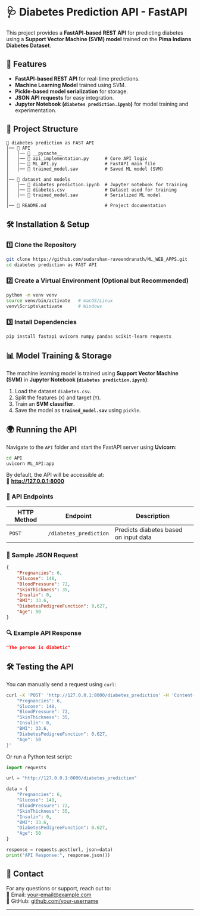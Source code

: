 # 🩺 Diabetes Prediction API - FastAPI

This project provides a **FastAPI-based REST API** for predicting diabetes using a **Support Vector Machine (SVM) model** trained on the **Pima Indians Diabetes Dataset**.

## 🚀 Features
- **FastAPI-based REST API** for real-time predictions.
- **Machine Learning Model** trained using SVM.
- **Pickle-based model serialization** for storage.
- **JSON API requests** for easy integration.
- **Jupyter Notebook (`diabetes prediction.ipynb`)** for model training and experimentation.

## 📂 Project Structure
```
📂 diabetes prediction as FAST API
│── 📂 API
│   │── 📂 __pycache__
│   │── 📄 api_implementation.py      # Core API logic
│   │── 📄 ML_API.py                  # FastAPI main file
│   │── 📄 trained_model.sav          # Saved ML model (SVM)
│
│── 📂 dataset and models
│   │── 📄 diabetes prediction.ipynb  # Jupyter notebook for training
│   │── 📄 diabetes.csv               # Dataset used for training
│   │── 📄 trained_model.sav          # Serialized ML model
│
│── 📄 README.md                      # Project documentation
```

## 🛠️ Installation & Setup
### 1️⃣ Clone the Repository
```sh
git clone https://github.com/sudarshan-raveendranath/ML_WEB_APPS.git
cd diabetes prediction as FAST API
```

### 2️⃣ Create a Virtual Environment (Optional but Recommended)
```sh
python -m venv venv
source venv/bin/activate   # macOS/Linux
venv\Scripts\activate      # Windows
```

### 3️⃣ Install Dependencies
```sh
pip install fastapi uvicorn numpy pandas scikit-learn requests
```

## 📊 Model Training & Storage
The machine learning model is trained using **Support Vector Machine (SVM)** in **Jupyter Notebook (`diabetes prediction.ipynb`)**:
1. Load the dataset `diabetes.csv`.
2. Split the features (`X`) and target (`Y`).
3. Train an **SVM classifier**.
4. Save the model as **`trained_model.sav`** using `pickle`.

## 🌍 Running the API
Navigate to the `API` folder and start the FastAPI server using **Uvicorn**:
```sh
cd API
uvicorn ML_API:app
```
By default, the API will be accessible at:  
🔗 **http://127.0.0.1:8000**

### 📜 API Endpoints

| HTTP Method | Endpoint | Description |
|------------|---------|-------------|
| `POST` | `/diabetes_prediction` | Predicts diabetes based on input data |

### 📝 Sample JSON Request
```json
{
    "Pregnancies": 6,
    "Glucose": 148,
    "BloodPressure": 72,
    "SkinThickness": 35,
    "Insulin": 0,
    "BMI": 33.6,
    "DiabetesPedigreeFunction": 0.627,
    "Age": 50
}
```

### 🔍 Example API Response
```json
"The person is diabetic"
```

## 🛠️ Testing the API
You can manually send a request using `curl`:
```sh
curl -X 'POST' 'http://127.0.0.1:8000/diabetes_prediction' -H 'Content-Type: application/json' -d '{
    "Pregnancies": 6,
    "Glucose": 148,
    "BloodPressure": 72,
    "SkinThickness": 35,
    "Insulin": 0,
    "BMI": 33.6,
    "DiabetesPedigreeFunction": 0.627,
    "Age": 50
}'
```
Or run a Python test script:
```python
import requests

url = "http://127.0.0.1:8000/diabetes_prediction"

data = {
    "Pregnancies": 6,
    "Glucose": 148,
    "BloodPressure": 72,
    "SkinThickness": 35,
    "Insulin": 0,
    "BMI": 33.6,
    "DiabetesPedigreeFunction": 0.627,
    "Age": 50
}

response = requests.post(url, json=data)
print("API Response:", response.json())
```

## 📧 Contact
For any questions or support, reach out to:  
📧 Email: [your-email@example.com](mailto:sudarshan27922@gmail.com)  
🔗 GitHub: [github.com/your-username](https://github.com/sudarshan-raveendranath)

---

